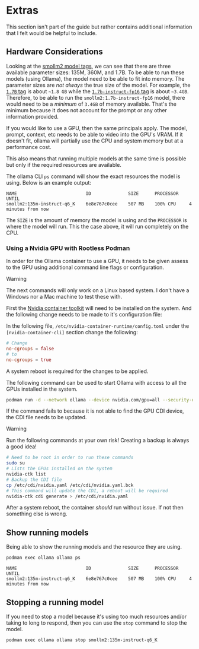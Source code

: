 # Extras

This section isn't part of the guide but rather contains additional information that I felt would be helpful to include.

## Hardware Considerations

Looking at the [smollm2 model tags](https://ollama.com/library/smollm2/tags), we can see that there are three available parameter sizes: 135M, 360M, and 1.7B. To be able to run these models (using Ollama), the model need to be able to fit into memory. The parameter sizes are *not always* the true size of the model. For example, the [`1.7B` tag](https://ollama.com/library/smollm2:1.7b) is about `~1.8 GB` while the [`1.7b-instruct-fp16` tag](https://ollama.com/library/smollm2:1.7b-instruct-fp16) is about `~3.4GB`. Therefore, to be able to run the `smollm2:1.7b-instruct-fp16` model, there would need to be a *minimum* of `3.4GB` of memory available. That's the minimum because it does not account for the prompt or any other information provided.

If you would like to use a GPU, then the same principals apply. The model, prompt, context, etc needs to be able to video into the GPU's VRAM. If it doesn't fit, ollama will partially use the CPU and system memory but at a performance cost.

This also means that running multiple models at the same time is possible but only if the required resources are available.

The ollama CLI `ps` command will show the exact resources the model is using. Below is an example output:

```
NAME                          ID              SIZE      PROCESSOR    UNTIL
smollm2:135m-instruct-q6_K    6e8e767c0cee    507 MB    100% CPU     4 minutes from now
```

The `SIZE` is the amount of memory the model is using and the `PROCESSOR` is where the model will run. This the case above, it will run completely on the CPU.


### Using a Nvidia GPU with Rootless Podman

In order for the Ollama container to use a GPU, it needs to be given assess to the GPU using additional command line flags or configuration.

> [!WARNING]
> The next commands will only work on a Linux based system. I don't have a Windows nor a Mac machine to test these with.

First the [Nvidia container toolkit](https://docs.nvidia.com/datacenter/cloud-native/container-toolkit/latest/install-guide.html#installation) will need to be installed on the system. And the following change needs to be made to it's configuration file:

In the following file, `/etc/nvidia-container-runtime/config.toml` under the `[nvidia-container-cli]` section change the following:

```toml
# Change
no-cgroups = false
# to
no-cgroups = true
```

A system reboot is required for the changes to be applied.

The following command can be used to start Ollama with access to all the GPUs installed in the system.

```bash
podman run -d --network ollama --device nvidia.com/gpu=all --security-opt=label=disable --hooks-dir=/usr/share/containers/oci/hooks.d -v ollama:/root/.ollama -p 11434:11434 --name ollama ollama/ollama
```

If the command fails to because it is not able to find the GPU CDI device, the CDI file needs to be updated.

> [!WARNING]
> Run the following commands at your own risk!
> Creating a backup is always a good idea!

```bash
# Need to be root in order to run these commands
sudo su
# Lists the GPUs installed on the system
nvidia-ctk list
# Backup the CDI file
cp /etc/cdi/nvidia.yaml /etc/cdi/nvidia.yaml.bck
# This command will update the CDI, a reboot will be required
nvidia-ctk cdi generate > /etc/cdi/nvidia.yaml
```

After a system reboot, the container *should* run without issue. If not then something else is wrong.

## Show running models

Being able to show the running models and the resource they are using.

```bash
podman exec ollama ollama ps
```

```
NAME                          ID              SIZE      PROCESSOR    UNTIL
smollm2:135m-instruct-q6_K    6e8e767c0cee    507 MB    100% CPU     4 minutes from now
```

## Stopping a running model

If you need to stop a model because it's using too much resources and/or taking to long to respond, then you can use the `stop` command to stop the model.

```bash
podman exec ollama ollama stop smollm2:135m-instruct-q6_K
```
